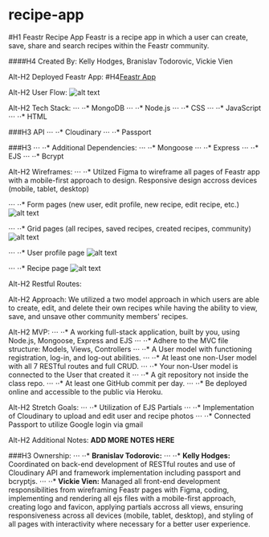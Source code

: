# recipe-app
#H1 Feastr Recipe App
Feastr is a recipe app in which a user can create, save, share and search recipes within the Feastr community.

####H4 Created By: Kelly Hodges, Branislav Todorovic, Vickie Vien


Alt-H2 Deployed Feastr App:
#H4[Feastr App](https://feastr.herokuapp.com/)


Alt-H2 User Flow:
![alt text](https://i.imgur.com/hBnl16U.png "recipe userflow")


Alt-H2 Tech Stack:
⋅⋅⋅ ⋅⋅* MongoDB
⋅⋅⋅ ⋅⋅* Node.js
⋅⋅⋅ ⋅⋅* CSS
⋅⋅⋅ ⋅⋅* JavaScript
⋅⋅⋅ ⋅⋅* HTML


###H3 API
⋅⋅⋅ ⋅⋅* Cloudinary
⋅⋅⋅ ⋅⋅* Passport


###H3
⋅⋅⋅ ⋅⋅* Additional Dependencies:
⋅⋅⋅ ⋅⋅* Mongoose
⋅⋅⋅ ⋅⋅* Express
⋅⋅⋅ ⋅⋅* EJS
⋅⋅⋅ ⋅⋅* Bcrypt


Alt-H2 Wireframes:
⋅⋅⋅ ⋅⋅* Utilzed Figma to wireframe all pages of Feastr app with a mobile-first approach to design. Responsive design accross devices (mobile, tablet, desktop)


⋅⋅⋅ ⋅⋅* Form pages (new user, edit profile, new recipe, edit recipe, etc.)
![alt text](https://i.imgur.com/Ef2xfHT.png "form page wireframes")


⋅⋅⋅ ⋅⋅* Grid pages (all recipes, saved recipes, created recipes, community)
![alt text](https://i.imgur.com/CKgtefs.png "grid page wireframes")


⋅⋅⋅ ⋅⋅* User profile page
![alt text](https://i.imgur.com/JtCwEvg.png "profile page wireframe")


⋅⋅⋅ ⋅⋅* Recipe page
![alt text](https://i.imgur.com/hLdem17.png "recipe page wireframe")


Alt-H2 Restful Routes:



Alt-H2 Approach:
We utilized a two model approach in which users are able to create, edit, and delete their own recipes while having the ability to view, save, and unsave other community members' recipes.


Alt-H2 MVP:
⋅⋅⋅ ⋅⋅* A working full-stack application, built by you, using Node.js, Mongoose, Express and EJS
⋅⋅⋅ ⋅⋅* Adhere to the MVC file structure: Models, Views, Controllers
⋅⋅⋅ ⋅⋅* A User model with functioning registration, log-in, and log-out abilities.
⋅⋅⋅ ⋅⋅* At least one non-User model with all 7 RESTful routes and full CRUD.
⋅⋅⋅ ⋅⋅* Your non-User model is connected to the User that created it
⋅⋅⋅ ⋅⋅* A git repository not inside the class repo.
⋅⋅⋅ ⋅⋅* At least one GitHub commit per day.
⋅⋅⋅ ⋅⋅* Be deployed online and accessible to the public via Heroku.


Alt-H2 Stretch Goals:
⋅⋅⋅ ⋅⋅* Utilization of EJS Partials
⋅⋅⋅ ⋅⋅* Implementation of Cloudinary to upload and edit user and recipe photos
⋅⋅⋅ ⋅⋅* Connected Passport to utilize Google login via gmail


Alt-H2 Additional Notes:
**ADD MORE NOTES HERE**

###H3 Ownership:
⋅⋅⋅ ⋅⋅* **Branislav Todorovic:** 
⋅⋅⋅ ⋅⋅* **Kelly Hodges:** Coordinated on back-end development of RESTful routes and use of Cloudinary API and framework implementation including passport and bcryptjs.
⋅⋅⋅ ⋅⋅* **Vickie Vien:** Managed all front-end development responsibilities from wireframing Feastr pages with Figma, coding, implementing and rendering all ejs files with a mobile-first approach, creating logo and favicon, applying partials accross all views, ensuring responsiveness across all devices (mobile, tablet, desktop), and styling of all pages with interactivity where necessary for a better user experience.